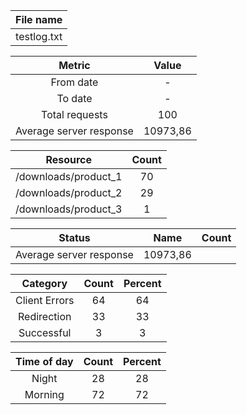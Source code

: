 |File name|
|:-:|
|testlog.txt|


|Metric|Value|
|:-:|:-:|
|From date|-|
|To date|-|
|Total requests|100|
|Average server response|10973,86|


|Resource|Count|
|:-:|:-:|
|/downloads/product_1|70|
|/downloads/product_2|29|
|/downloads/product_3|1|


|Status|Name|Count|
|:-:|:-:|:-:|
|Average server response|10973,86|


|Category|Count|Percent|
|:-:|:-:|:-:|
|Client Errors|64|64|
|Redirection|33|33|
|Successful|3|3|


|Time of day|Count|Percent|
|:-:|:-:|:-:|
|Night|28|28|
|Morning|72|72|



